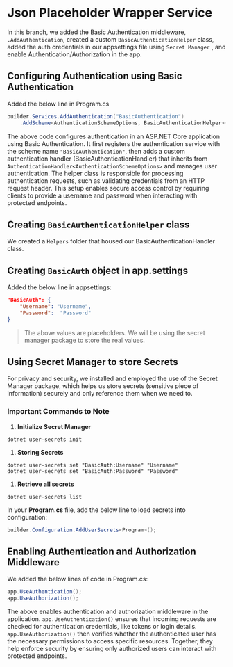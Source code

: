 # Json Placeholder Wrapper Service 
In this branch, we added the Basic Authentication middleware, `.AddAuthentication`, created a custom `BasicAuthenticationHelper` class, added the auth credentials in our appsettings file using `Secret Manager` , and enable Authentication/Authorization in the app.

## Configuring Authentication using Basic Authentication
Added the below line in Program.cs
```C#
builder.Services.AddAuthentication("BasicAuthentication")
    .AddScheme<AuthenticationSchemeOptions, BasicAuthenticationHelper>("BasicAuthentication", null);
```

The above code configures authentication in an ASP.NET Core application using Basic Authentication. It first registers the authentication service with the scheme name `"BasicAuthentication"`, then adds a custom authentication handler (BasicAuthenticationHandler) that 
inherits from `AuthenticationHandler<AuthenticationSchemeOptions>` and manages user authentication. The helper class is responsible for processing authentication requests, such as validating credentials from an HTTP request header. This setup enables secure access control by requiring clients to provide a username and password when 
interacting with protected endpoints.

## Creating `BasicAuthenticationHelper` class
We created a `Helpers` folder that housed our BasicAuthenticationHandler class.

## Creating `BasicAuth` object in app.settings
Added the below line in appsettings:
```JSON
"BasicAuth": {
    "Username": "Username",
    "Password":  "Password"
}
```

>The above values are placeholders. We will be using the secret manager package to store the real values.

## Using Secret Manager to store Secrets
For privacy and security, we installed and employed the use of the Secret Manager package, which helps us 
store secrets (sensitive piece of information) securely and only reference them when we need to.

### Important Commands to Note
1. **Initialize Secret Manager**
```Sh
dotnet user-secrets init
```

1. **Storing Secrets**
```Sh
dotnet user-secrets set "BasicAuth:Username" "Username"
dotnet user-secrets set "BasicAuth:Password" "Password"
```

1. **Retrieve all secrets**
```Sh
dotnet user-secrets list
```

In your **Program.cs** file, add the below line to load secrets into configuration:
```C#
builder.Configuration.AddUserSecrets<Program>();
```

## Enabling Authentication and Authorization Middleware
We added the below lines of code in Program.cs:
```C#
app.UseAuthentication();
app.UseAuthorization();
```

The above enables authentication and authorization middleware in the application. `app.UseAuthentication()` ensures that incoming requests are checked for authentication credentials, like tokens or login details. `app.UseAuthorization()` then verifies whether the 
authenticated user has the necessary permissions to access specific resources. Together, they help enforce security by ensuring only authorized users can interact with protected endpoints.